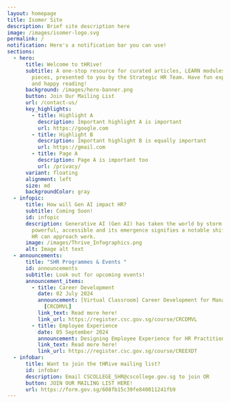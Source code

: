 ```yaml
---
layout: homepage
title: Isomer Site
description: Brief site description here
image: /images/isomer-logo.svg
permalink: /
notification: Here's a notification bar you can use!
sections:
  - hero:
      title: Welcome to tHRive!
      subtitle: A one-stop resource for curated articles, LEARN modules & research
        pieces, presented to you by the Strategic HR Team. Have fun exploring,
        and happy reading!
      background: /images/hero-banner.png
      button: Join Our Mailing List
      url: /contact-us/
      key_highlights:
        - title: Highlight A
          description: Important highlight A is important
          url: https://google.com
        - title: Highlight B
          description: Important highlight B is equally important
          url: https://gmail.com
        - title: Page A
          description: Page A is important too
          url: /privacy/
      variant: floating
      alignment: left
      size: md
      backgroundColor: gray
  - infopic:
      title: How will Gen AI impact HR?
      subtitle: Coming Soon!
      id: infopic
      description: Generative AI (Gen AI) has taken the world by storm! It is
        powerful, accessible and its emergence signifies a notable shift in how
        HR can approach work.
      image: /images/Thrive_Infographics.png
      alt: Image alt text
  - announcements:
      title: "SHR Programmes & Events "
      id: announcements
      subtitle: Look out for upcoming events!
      announcement_items:
        - title: Career Development
          date: 02 July 2024
          announcement: ​​​​​​​​​​​​​​[Virtual Classroom] Career Development for Managers
            [CRCDMVL]
          link_text: Read more here!
          link_url: https://register.csc.gov.sg/course/CRCDMVL
        - title: Employee Experience
          date: 05 September 2024
          announcement: Designing Employee Experience for HR Practitioners [CREEXDT]
          link_text: Read more here!
          link_url: https://register.csc.gov.sg/course/CREEXDT
  - infobar:
      title: Want to join the tHRive mailing list?
      id: infobar
      description: Email CSCOLLEGE_SHR@cscollege.gov.sg to join OR
      button: JOIN OUR MAILING LIST HERE!
      url: https://form.gov.sg/608fb15c39fe840011241fb9
---
```

